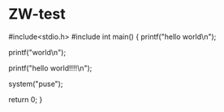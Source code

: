 # ZW-test
#include<stdio.h> 
#include<iostream>
int main() 
{
printf("hello world\n");
  
  printf("world\n");
  
  printf("hello world!!!!\n");

system("puse");

return 0;
}
